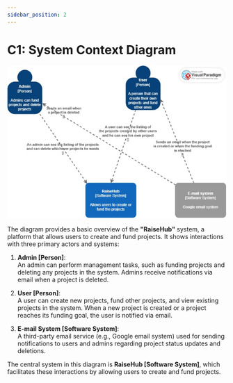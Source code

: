 ```yaml
---
sidebar_position: 2
---
```


# C1: System Context Diagram

![System Context Diagram](./img/C1.jpg)


The diagram provides a basic overview of the **"RaiseHub"** system, a platform that allows users to create and fund projects. It shows interactions with three primary actors and systems:

1. **Admin [Person]**:  
   An admin can perform management tasks, such as funding projects and deleting any projects in the system. Admins receive notifications via email when a project is deleted.

2. **User [Person]**:  
   A user can create new projects, fund other projects, and view existing projects in the system. When a new project is created or a project reaches its funding goal, the user is notified via email.

3. **E-mail System [Software System]**:  
   A third-party email service (e.g., Google email system) used for sending notifications to users and admins regarding project status updates and deletions.

The central system in this diagram is **RaiseHub [Software System]**, which facilitates these interactions by allowing users to create and fund projects.
